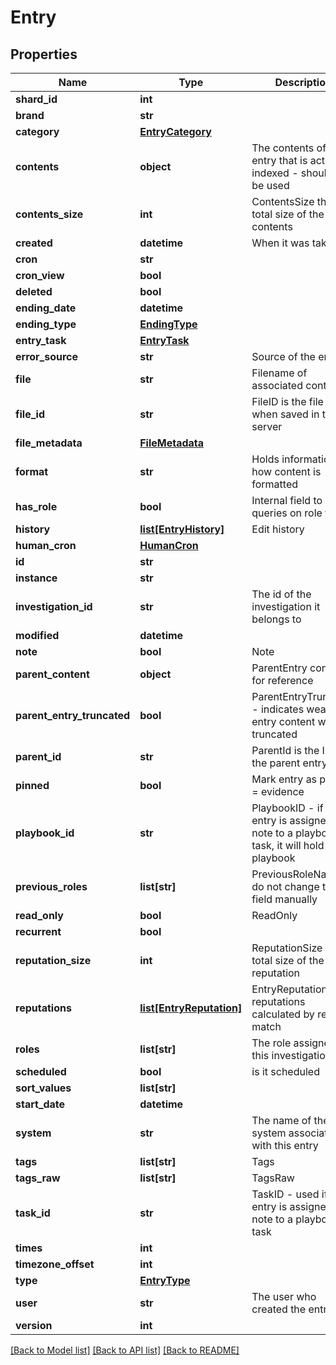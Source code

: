# Entry

## Properties
Name | Type | Description | Notes
------------ | ------------- | ------------- | -------------
**shard_id** | **int** |  | [optional] 
**brand** | **str** |  | [optional] 
**category** | [**EntryCategory**](EntryCategory.md) |  | [optional] 
**contents** | **object** | The contents of the entry that is actually indexed - should not be used | [optional] 
**contents_size** | **int** | ContentsSize the total size of the contents | [optional] 
**created** | **datetime** | When it was taken | [optional] 
**cron** | **str** |  | [optional] 
**cron_view** | **bool** |  | [optional] 
**deleted** | **bool** |  | [optional] 
**ending_date** | **datetime** |  | [optional] 
**ending_type** | [**EndingType**](EndingType.md) |  | [optional] 
**entry_task** | [**EntryTask**](EntryTask.md) |  | [optional] 
**error_source** | **str** | Source of the error | [optional] 
**file** | **str** | Filename of associated content | [optional] 
**file_id** | **str** | FileID is the file name when saved in the server | [optional] 
**file_metadata** | [**FileMetadata**](FileMetadata.md) |  | [optional] 
**format** | **str** | Holds information on how content is formatted | [optional] 
**has_role** | **bool** | Internal field to make queries on role faster | [optional] 
**history** | [**list[EntryHistory]**](EntryHistory.md) | Edit history | [optional] 
**human_cron** | [**HumanCron**](HumanCron.md) |  | [optional] 
**id** | **str** |  | [optional] 
**instance** | **str** |  | [optional] 
**investigation_id** | **str** | The id of the investigation it belongs to | [optional] 
**modified** | **datetime** |  | [optional] 
**note** | **bool** | Note | [optional] 
**parent_content** | **object** | ParentEntry content - for reference | [optional] 
**parent_entry_truncated** | **bool** | ParentEntryTruncated - indicates weather entry content was truncated | [optional] 
**parent_id** | **str** | ParentId is the ID of the parent entry | [optional] 
**pinned** | **bool** | Mark entry as pinned &#x3D; evidence | [optional] 
**playbook_id** | **str** | PlaybookID - if the entry is assigned as note to a playbook task, it will hold the playbook | [optional] 
**previous_roles** | **list[str]** | PreviousRoleName - do not change this field manually | [optional] 
**read_only** | **bool** | ReadOnly | [optional] 
**recurrent** | **bool** |  | [optional] 
**reputation_size** | **int** | ReputationSize the total size of the reputation | [optional] 
**reputations** | [**list[EntryReputation]**](EntryReputation.md) | EntryReputations the reputations calculated by regex match | [optional] 
**roles** | **list[str]** | The role assigned to this investigation | [optional] 
**scheduled** | **bool** | is it scheduled | [optional] 
**sort_values** | **list[str]** |  | [optional] 
**start_date** | **datetime** |  | [optional] 
**system** | **str** | The name of the system associated with this entry | [optional] 
**tags** | **list[str]** | Tags | [optional] 
**tags_raw** | **list[str]** | TagsRaw | [optional] 
**task_id** | **str** | TaskID - used if the entry is assigned as note to a playbook task | [optional] 
**times** | **int** |  | [optional] 
**timezone_offset** | **int** |  | [optional] 
**type** | [**EntryType**](EntryType.md) |  | [optional] 
**user** | **str** | The user who created  the entry | [optional] 
**version** | **int** |  | [optional] 

[[Back to Model list]](../README.md#documentation-for-models) [[Back to API list]](../README.md#documentation-for-api-endpoints) [[Back to README]](../README.md)


